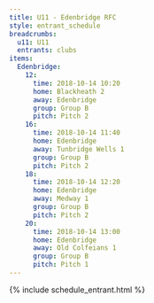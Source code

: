```yaml
---
title: U11 - Edenbridge RFC
style: entrant_schedule
breadcrumbs:
  u11: U11
  entrants: clubs
items:
  Edenbridge:
    12:
      time: 2018-10-14 10:20
      home: Blackheath 2
      away: Edenbridge
      group: Group B
      pitch: Pitch 2
    16:
      time: 2018-10-14 11:40
      home: Edenbridge
      away: Tunbridge Wells 1
      group: Group B
      pitch: Pitch 2
    18:
      time: 2018-10-14 12:20
      home: Edenbridge
      away: Medway 1
      group: Group B
      pitch: Pitch 2
    20:
      time: 2018-10-14 13:00
      home: Edenbridge
      away: Old Colfeians 1
      group: Group B
      pitch: Pitch 1
---
```


{% include schedule_entrant.html %}
